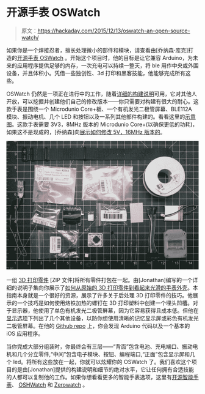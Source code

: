 # 开源手表 OSWatch

> 原文：<https://hackaday.com/2015/12/13/oswatch-an-open-source-watch/>

如果你是一个焊接忍者，擅长处理微小的部件和模块，请查看由[乔纳森·库克]打造的[开源手表 OSWatch](http://oswatch.org/) 。开始这个项目时，他的目标是让它兼容 Arduino，为未来的应用程序提供足够的内存，一次充电可以持续一整天，将 ble 用作中央或外围设备，并且体积小。凭借一些独创性、3d 打印和黑客技能，他能够完成所有这些。

OSWatch 仍然是一项正在进行中的工作，随着[详细的构建说明](http://oswatch.org/mkII_build_page_1.php)可用，它对其他人开放，可以挖掘并创建他们自己的修改版本——你只需要对构建有很大的耐心。这款手表是围绕一个 Microdunio Core+板、一个有机发光二极管屏幕、BLE112A 模块、振动电机、几个 LED 和按钮以及一系列其他部件构建的。看看这里的[示意图](http://oswatch.org/mkII_build_schematics.php)。这款手表需要 3V3，8MHz 版本的 Microdunio Core+(以确保更低的功耗)，如果这不是现成的，[乔纳森]向[展示如何修改 5V，16MHz 版本的](http://oswatch.org/8mhz_microduino.php)。

![page_1_parts](img/9a5b80c138456cef12617779f157e41d.png)

一组 [3D 打印零件](http://oswatch.org/files/parts.zip) [ZIP 文件]将所有零件打包在一起。由[Jonathan]编写的一个详细的说明子集向你展示了[如何从原始的 3D 打印零件到看起来光滑的手表外壳](http://oswatch.org/3d_printing_build.php)。本指南本身就是一个很好的资源，展示了许多关于后处理 3D 打印零件的技巧。他展示的一个技巧是如何使用烙铁加热的螺钉在 3D 打印塑料中创建一个埋头凹槽。对于显示器，他使用了单色有机发光二极管屏幕，因为它容易获得且成本低。但他在[显示选项](http://oswatch.org/details_screen.php)下列出了几个其他设备，以防你想使用清晰的记忆显示屏或彩色有机发光二极管屏幕。在他的 [Github repo](https://github.com/donothingbox) 上，你会发现 Arduino 代码以及一个基本的 iOS 应用程序。

当你完成大部分组装时，你最终会有三层——“背面”包含电池、充电端口、振动电机和几个分立零件,“中间”包含电子模块、按钮、编程端口,“正面”包含显示屏和几个 led。将所有这些放在一起，你就可以炫耀你的 OSWatch 了。我们喜欢这个项目的是由[Jonathan]提供的构建说明和细节的绝对水平，它让任何拥有合适技能的人都可以复制他的工作。如果你想看看更多的智能手表选项，这里有[开源智能手表](https://hackaday.io/project/6833-open-source-smart-watch)、 [OSHWatch](https://hackaday.io/project/2263-oshwatch) 和 [Zerowatch](https://hackaday.io/project/6855-zerowatch) 。